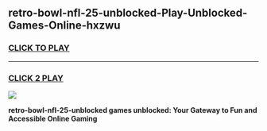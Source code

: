 
## retro-bowl-nfl-25-unblocked-Play-Unblocked-Games-Online-hxzwu
<h3>
<a href="https://premium76.site?title=retro-bowl-nfl-25-unblocked&ref=25A">CLICK TO PLAY</a></h3>
<hr>

<h3>
<a href="https://premium76.site?title=retro-bowl-nfl-25-unblocked&ref=25A">CLICK 2 PLAY</a>
  
</h3>

<a href="https://premium76.site?title=retro-bowl-nfl-25-unblocked&ref=25A"><img src="https://clearcache.store/games.png"></a>


**retro-bowl-nfl-25-unblocked games unblocked: Your Gateway to Fun and Accessible Online Gaming**
